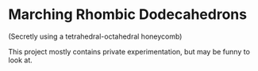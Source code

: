 Marching Rhombic Dodecahedrons
===
(Secretly using a tetrahedral-octahedral honeycomb)

This project mostly contains private experimentation, but may be funny to look at.
